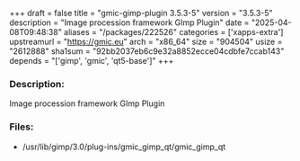 +++
draft = false
title = "gmic-gimp-plugin 3.5.3-5"
version = "3.5.3-5"
description = "Image procession framework GImp Plugin"
date = "2025-04-08T09:48:38"
aliases = "/packages/222526"
categories = ['xapps-extra']
upstreamurl = "https://gmic.eu"
arch = "x86_64"
size = "904504"
usize = "2612888"
sha1sum = "92bb2037eb6c9e32a8852ecce04cdbfe7ccab143"
depends = "['gimp', 'gmic', 'qt5-base']"
+++
### Description: 
Image procession framework GImp Plugin

### Files: 
* /usr/lib/gimp/3.0/plug-ins/gmic_gimp_qt/gmic_gimp_qt
